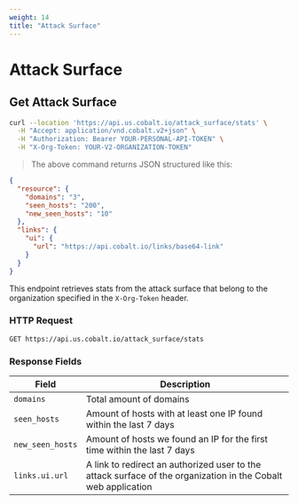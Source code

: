 ```yaml
---
weight: 14
title: "Attack Surface"
---
```


# Attack Surface

## Get Attack Surface

```sh
curl --location 'https://api.us.cobalt.io/attack_surface/stats' \
  -H "Accept: application/vnd.cobalt.v2+json" \
  -H "Authorization: Bearer YOUR-PERSONAL-API-TOKEN" \
  -H "X-Org-Token: YOUR-V2-ORGANIZATION-TOKEN"
```

> The above command returns JSON structured like this:

```json
{
  "resource": {
    "domains": "3",
    "seen_hosts": "200",
    "new_seen_hosts": "10"
  },
  "links": {
    "ui": {
      "url": "https://api.cobalt.io/links/base64-link"
    }
  }
}
```

This endpoint retrieves stats from the attack surface that belong to the organization specified in the `X-Org-Token` header.

### HTTP Request

`GET https://api.us.cobalt.io/attack_surface/stats`

### Response Fields

| Field            | Description                                                                                                   |
| ---------------- | ------------------------------------------------------------------------------------------------------------- |
| `domains`        | Total amount of domains                                                                                       |
| `seen_hosts`     | Amount of hosts with at least one IP found within the last 7 days                                             |
| `new_seen_hosts` | Amount of hosts we found an IP for the first time within the last 7 days                                      |
| `links.ui.url`   | A link to redirect an authorized user to the attack surface of the organization in the Cobalt web application |
